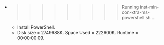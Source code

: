 * >>>>>>>>> Running inst-min-con-xtra-ms-powershell.sh ...
  * Install PowerShell.
  * Disk size = 2749688K. Space Used = 222600K. Runtime = 00:00:00:09.
